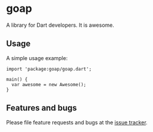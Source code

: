 # goap

A library for Dart developers. It is awesome.

## Usage

A simple usage example:

    import 'package:goap/goap.dart';

    main() {
      var awesome = new Awesome();
    }

## Features and bugs

Please file feature requests and bugs at the [issue tracker][tracker].

[tracker]: http://example.com/issues/replaceme
